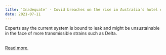 ```yaml
---
title: ‘Inadequate’ - Covid breaches on the rise in Australia’s hotel quarantine
date: 2021-07-11
---
```

<p>Experts say the current system is bound to leak and might be unsustainable in the face of more transmissible strains such as Delta.</p><br>
<a href='https://www.theguardian.com/news/datablog/2021/jul/12/inadequate-covid-breaches-on-the-rise-in-australias-hotel-quarantine'>Read more.</a>